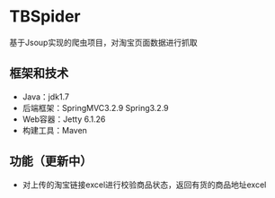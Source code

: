 # TBSpider
基于Jsoup实现的爬虫项目，对淘宝页面数据进行抓取

## 框架和技术

- Java：jdk1.7
- 后端框架：SpringMVC3.2.9 Spring3.2.9
- Web容器：Jetty 6.1.26
- 构建工具：Maven

## 功能（更新中）
- 对上传的淘宝链接excel进行校验商品状态，返回有货的商品地址excel
